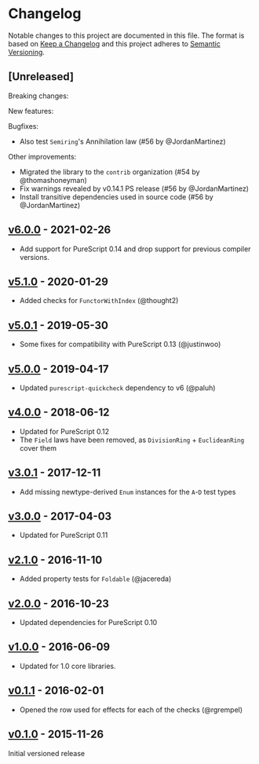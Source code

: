 # Changelog

Notable changes to this project are documented in this file. The format is based on [Keep a Changelog](https://keepachangelog.com/en/1.0.0/) and this project adheres to [Semantic Versioning](https://semver.org/spec/v2.0.0.html).

## [Unreleased]

Breaking changes:

New features:

Bugfixes:
- Also test `Semiring`'s Annihilation law (#56 by @JordanMartinez)

Other improvements:
- Migrated the library to the `contrib` organization (#54 by @thomashoneyman)
- Fix warnings revealed by v0.14.1 PS release (#56 by @JordanMartinez)
- Install transitive dependencies used in source code (#56 by @JordanMartinez)

## [v6.0.0](https://github.com/purescript-contrib/purescript-quickcheck-laws/releases/tag/v6.0.0) - 2021-02-26

- Add support for PureScript 0.14 and drop support for previous compiler versions.

## [v5.1.0](https://github.com/purescript-contrib/purescript-quickcheck-laws/releases/tag/v5.1.0) - 2020-01-29

- Added checks for `FunctorWithIndex` (@thought2)

## [v5.0.1](https://github.com/purescript-contrib/purescript-quickcheck-laws/releases/tag/v5.0.1) - 2019-05-30

- Some fixes for compatibility with PureScript 0.13 (@justinwoo)

## [v5.0.0](https://github.com/purescript-contrib/purescript-quickcheck-laws/releases/tag/v5.0.0) - 2019-04-17

- Updated `purescript-quickcheck` dependency to v6 (@paluh)

## [v4.0.0](https://github.com/purescript-contrib/purescript-quickcheck-laws/releases/tag/v4.0.0) - 2018-06-12

- Updated for PureScript 0.12
- The `Field` laws have been removed, as `DivisionRing` + `EuclideanRing` cover them

## [v3.0.1](https://github.com/purescript-contrib/purescript-quickcheck-laws/releases/tag/v3.0.1) - 2017-12-11

- Add missing newtype-derived `Enum` instances for the `A`-`D` test types

## [v3.0.0](https://github.com/purescript-contrib/purescript-quickcheck-laws/releases/tag/v3.0.0) - 2017-04-03

- Updated for PureScript 0.11

## [v2.1.0](https://github.com/purescript-contrib/purescript-quickcheck-laws/releases/tag/v2.1.0) - 2016-11-10

- Added property tests for `Foldable` (@jacereda)

## [v2.0.0](https://github.com/purescript-contrib/purescript-quickcheck-laws/releases/tag/v2.0.0) - 2016-10-23

- Updated dependencies for PureScript 0.10

## [v1.0.0](https://github.com/purescript-contrib/purescript-quickcheck-laws/releases/tag/v1.0.0) - 2016-06-09

- Updated for 1.0 core libraries.

## [v0.1.1](https://github.com/purescript-contrib/purescript-quickcheck-laws/releases/tag/v0.1.1) - 2016-02-01

- Opened the row used for effects for each of the checks (@rgrempel)

## [v0.1.0](https://github.com/purescript-contrib/purescript-quickcheck-laws/releases/tag/v0.1.0) - 2015-11-26

Initial versioned release
